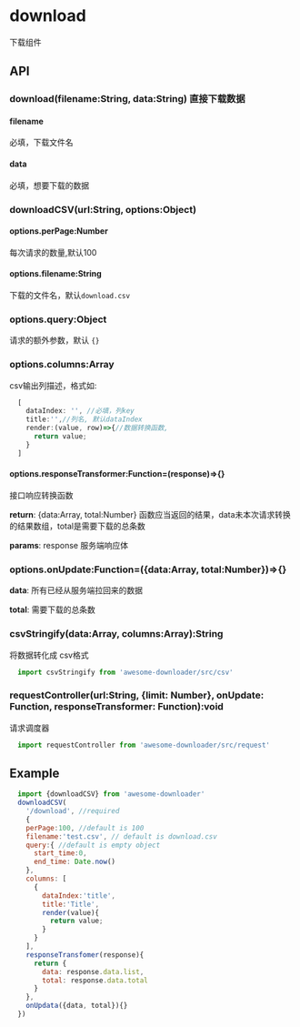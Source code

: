 # download
下载组件

## API

### download(filename:String, data:String) 直接下载数据
#### filename
必填，下载文件名
#### data
必填，想要下载的数据

### downloadCSV(url:String, options:Object)

#### options.perPage:Number
每次请求的数量,默认100

#### options.filename:String
下载的文件名，默认`download.csv`

### options.query:Object
请求的额外参数，默认 `{}`

### options.columns:Array
csv输出列描述，格式如:
```javascript
  [
    dataIndex: '', //必填，列key
    title:'',//列名, 默认dataIndex
    render:(value, row)=>{//数据转换函数,
      return value;
    } 
  ]
```

#### options.responseTransformer:Function=(response)=>{}

接口响应转换函数

**return**: {data:Array, total:Number} 函数应当返回的结果，data未本次请求转换的结果数组，total是需要下载的总条数

**params**: response 服务端响应体

### options.onUpdate:Function=({data:Array, total:Number})=>{}

**data**: 所有已经从服务端拉回来的数据

**total**: 需要下载的总条数

### csvStringify(data:Array, columns:Array):String 

将数据转化成 csv格式
```javascript
  import csvStringify from 'awesome-downloader/src/csv'
```

### requestController(url:String, {limit: Number}, onUpdate: Function, responseTransformer: Function):void

请求调度器

```javascript
  import requestController from 'awesome-downloader/src/request'
```


## Example
```javascript
  import {downloadCSV} from 'awesome-downloader'
  downloadCSV(
    '/download', //required
    {
    perPage:100, //default is 100
    filename:'test.csv', // default is download.csv
    query:{ //default is empty object
      start_time:0,
      end_time: Date.now()
    },
    columns: [
      {
        dataIndex:'title',
        title:'Title',
        render(value){
          return value;
        }
      }
    ],
    responseTransfomer(response){
      return {
        data: response.data.list, 
        total: response.data.total
      }
    },
    onUpdata({data, total}){}
  })
```